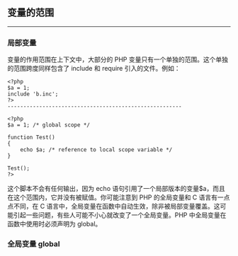 ## 变量的范围

---

### 局部变量

变量的作用范围在上下文中，大部分的 PHP 变量只有一个单独的范围。这个单独的范围跨度同样包含了 include 和 require 引入的文件。例如：

```
<?php
$a = 1;
include 'b.inc';
?>
-------------------------------------------------------

<?php
$a = 1; /* global scope */

function Test()
{
    echo $a; /* reference to local scope variable */
}

Test();
?>
```

这个脚本不会有任何输出，因为 echo 语句引用了一个局部版本的变量$a，而且在这个范围内，它并没有被赋值。你可能注意到 PHP 的全局变量和 C 语言有一点点不同，在 C 语言中，全局变量在函数中自动生效，除非被局部变量覆盖。这可能引起一些问题，有些人可能不小心就改变了一个全局变量。PHP 中全局变量在函数中使用时必须声明为 global。

### 全局变量 global



 

